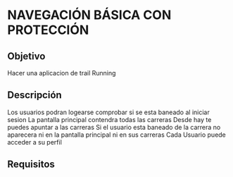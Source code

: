 # NAVEGACIÓN BÁSICA CON PROTECCIÓN

## Objetivo
Hacer una aplicacion de trail Running
## Descripción
Los usuarios podran logearse
    comprobar si se esta baneado al iniciar sesion
La pantalla principal contendra todas las carreras
    Desde hay te puedes apuntar a las carreras
        Si el usuario esta baneado de la carrera no aparecera ni en la pantalla principal ni en sus carreras
Cada Usuario puede acceder a su perfil
## Requisitos